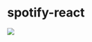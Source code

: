 # spotify-react
![](https://uploads.codesandbox.io/uploads/user/3f05d016-7a02-488f-aa27-be9033f9823a/ggRv-spotify-ui.png)
